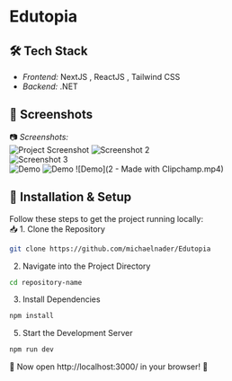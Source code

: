 # Edutopia


## 🛠 Tech Stack
- *Frontend:* NextJS , ReactJS , Tailwind CSS  
- *Backend:* .NET


## 🎥 Screenshots

📷 *Screenshots:*  
![Project Screenshot](https://i.imgur.com/LSSCv1C.png)
![Screenshot 2](https://imgur.com/2FqVUoK.png)  
![Screenshot 3](https://imgur.com/LkxifrF.png)  
![Demo](edited-ezgif.com-video-to-gif-converter.gif)
![Demo](![Image](https://github.com/user-attachments/assets/d9a32135-3118-422e-bbd2-a9f33d9b7c5f))
![Demo](2 - Made with Clipchamp.mp4)





## 🚀 Installation & Setup  

Follow these steps to get the project running locally:  
📥 1. Clone the Repository 
```bash
git clone https://github.com/michaelnader/Edutopia
```
2. Navigate into the Project Directory
```bash
cd repository-name
```
3. Install Dependencies
```bash
npm install
```
5. Start the Development Server
```bash
npm run dev
```
🔗 Now open http://localhost:3000/ in your browser! 🎉
